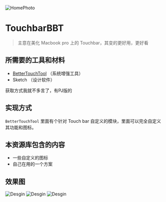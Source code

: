 ![HomePhoto](https://github.com/KyleBing/TouchbarBBT/blob/master/Renderings/photo.jpg)
# TouchbarBBT

> 主意在美化 Macbook pro 上的 Touchbar，其变的更好用，更好看



## 所需要的工具和材料

- [BetterTouchTool](https://folivora.ai/) （系统增强工具）
- Sketch （设计软件）

获取方式我就不多言了，有PJ版的



## 实现方式
`BetterTouchTool` 里面有个针对 Touch bar 自定义的模块，里面可以完全自定义其功能和图标。


## 本资源库包含的内容

 - 一些自定义的图标
 - 自己在用的一个方案
 
 
## 效果图

![Desgin](https://github.com/KyleBing/TouchbarBBT/blob/master/Renderings/0%20-%20default.png)
![Desgin](https://github.com/KyleBing/TouchbarBBT/blob/master/Renderings/1.png)
![Desgin](https://github.com/KyleBing/TouchbarBBT/blob/master/Renderings/2.png)

